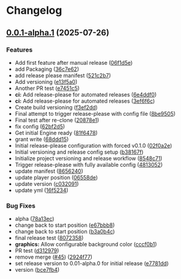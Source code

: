 # Changelog

## [0.0.1-alpha.1](https://github.com/braybrandon/Game-Engine/compare/v0.0.1...v0.0.1-alpha.1) (2025-07-26)


### Features

* Add first feature after manual release ([06f1d5e](https://github.com/braybrandon/Game-Engine/commit/06f1d5e10e90171f041b7a3bafd8059aedf79e17))
* add Packaging ([36c7e62](https://github.com/braybrandon/Game-Engine/commit/36c7e62eed7608037205f3a17b774aa72f200bd3))
* add release please manifest ([521c2b7](https://github.com/braybrandon/Game-Engine/commit/521c2b791e659e6e5d7ee794d7d0135121daa7a0))
* Add versioning ([e13f5a0](https://github.com/braybrandon/Game-Engine/commit/e13f5a04b0733b92a2abefa48fb7384b72751867))
* Another PR test ([e7451c5](https://github.com/braybrandon/Game-Engine/commit/e7451c5e4105050c5d080e9c1079f119d6d33c32))
* **ci:** Add release-please for automated releases ([6e4ddf0](https://github.com/braybrandon/Game-Engine/commit/6e4ddf0d797f315aa760953fbfd4cfa131f2de8c))
* **ci:** Add release-please for automated releases ([3ef6f6c](https://github.com/braybrandon/Game-Engine/commit/3ef6f6c81fd49733b33ccfa48395d77cc47a0cd5))
* Create build versioning ([f3ef2dd](https://github.com/braybrandon/Game-Engine/commit/f3ef2dddbbed57e55dea3f91842ce36c47aa26c7))
* Final attempt to trigger release-please with config file ([8be9505](https://github.com/braybrandon/Game-Engine/commit/8be950548620dd41314ea257f9a6cadacb09ef5b))
* Final test after re-clone ([20878e1](https://github.com/braybrandon/Game-Engine/commit/20878e19267939e610932806b9e6e55bef7cc7ca))
* fix config ([62bf2d5](https://github.com/braybrandon/Game-Engine/commit/62bf2d5160459f4783c2f209adb2f2112e2863bc))
* Get initial Engine ready ([81f6478](https://github.com/braybrandon/Game-Engine/commit/81f6478b414882ba893edd39bca8ae60e8b4f6e8))
* grant write ([68ddd15](https://github.com/braybrandon/Game-Engine/commit/68ddd15580096ef7cd76f50e9a5dfd2931d09550))
* Initial release-please configuration with forced v0.1.0 ([02f0a2e](https://github.com/braybrandon/Game-Engine/commit/02f0a2edb4c0efabbad8c10934761db763a641c9))
* Initial versioning and release config setup ([b38167f](https://github.com/braybrandon/Game-Engine/commit/b38167f03434e1b3d5444b4b34851d101aa9eeca))
* Initialize project versioning and release workflow ([8548c71](https://github.com/braybrandon/Game-Engine/commit/8548c714b2b132c947c64b916d4ee2ea70816c07))
* Trigger release-please with fully available config ([4813052](https://github.com/braybrandon/Game-Engine/commit/481305241b971858f74f42515400048deb545c45))
* update manifest ([8656240](https://github.com/braybrandon/Game-Engine/commit/865624067c1e44c1c68b7a8cd038e4b69651f80a))
* update player position ([06558de](https://github.com/braybrandon/Game-Engine/commit/06558dea9a27dfcd4e032c378aa0186c9d7de3c4))
* update version ([c032091](https://github.com/braybrandon/Game-Engine/commit/c032091e9885f3af2478c6be9c615cffe3a622ea))
* update yml ([16f5234](https://github.com/braybrandon/Game-Engine/commit/16f523488f7c34e382bcce94ba50da9b95fcd615))


### Bug Fixes

* alpha ([78a13ec](https://github.com/braybrandon/Game-Engine/commit/78a13ece23b728c55e56746c1d185d70f1de5660))
* change back to start position ([e67bbb8](https://github.com/braybrandon/Game-Engine/commit/e67bbb88a1a91d43cb26f07b20c8390597253401))
* change back to start position ([b3a0b4c](https://github.com/braybrandon/Game-Engine/commit/b3a0b4c5196dfe7af069d1c40445e3f72e2beb4c))
* final release test ([8072358](https://github.com/braybrandon/Game-Engine/commit/8072358e3e8bd7a36931ac03ad9a6116b0812865))
* **graphics:** Allow configurable background color ([cccf0b1](https://github.com/braybrandon/Game-Engine/commit/cccf0b1841f24574c529c354f2d5eefeefb3ae7f))
* PR test ([d312979](https://github.com/braybrandon/Game-Engine/commit/d3129799853e12f197b195ad1fb84a00f224ea43))
* remove merge ([#45](https://github.com/braybrandon/Game-Engine/issues/45)) ([2924f77](https://github.com/braybrandon/Game-Engine/commit/2924f77ba694acd8918611b0282d15d019accee1))
* set release version to 0.01-alpha.0 for initial release ([e7781dd](https://github.com/braybrandon/Game-Engine/commit/e7781dd99daba961e3086e82bfb688ceb3bafe69))
* version ([bce7fb4](https://github.com/braybrandon/Game-Engine/commit/bce7fb4f6666580c66cc2815e282730a4d89c00c))
